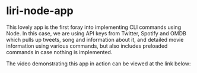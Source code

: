 # liri-node-app

This lovely app is the first foray into implementing CLI commands using Node. In this case, we are using API keys from Twitter, Spotify and OMDB which pulls up tweets, song and information about it, and detailed movie information using various commands, but also includes preloaded commands in case nothing is implemented. 

The video demonstrating this app in action can be viewed at the link below:

